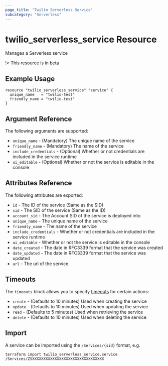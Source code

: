 ```yaml
---
page_title: "Twilio Serverless Service"
subcategory: "Serverless"
---
```


# twilio_serverless_service Resource

Manages a Serverless service

!> This resource is in beta

## Example Usage

```hcl
resource "twilio_serverless_service" "service" {
  unique_name   = "twilio-test"
  friendly_name = "twilio-test"
}
```

## Argument Reference

The following arguments are supported:

- `unique_name` - (Mandatory) The unique name of the service
- `friendly_name` - (Mandatory) The name of the service
- `include_credentials` - (Optional) Whether or not credentials are included in the service runtime
- `ui_editable` - (Optional) Whether or not the service is editable in the console

## Attributes Reference

The following attributes are exported:

- `id` - The ID of the service (Same as the SID)
- `sid` - The SID of the service (Same as the ID)
- `account_sid` - The Account SID of the service is deployed into
- `unique_name` - The unique name of the service
- `friendly_name` - The name of the service
- `include_credentials` - Whether or not credentials are included in the service runtime
- `ui_editable` - Whether or not the service is editable in the console
- `date_created` - The date in RFC3339 format that the service was created
- `date_updated` - The date in RFC3339 format that the service was updated
- `url` - The url of the service

## Timeouts

The `timeouts` block allows you to specify [timeouts](https://www.terraform.io/docs/configuration/resources.html#timeouts) for certain actions:

- `create` - (Defaults to 10 minutes) Used when creating the service
- `update` - (Defaults to 10 minutes) Used when updating the service
- `read` - (Defaults to 5 minutes) Used when retrieving the service
- `delete` - (Defaults to 10 minutes) Used when deleting the service

## Import

A service can be imported using the `/Services/{sid}` format, e.g.

```shell
terraform import twilio_serverless_service.service /Services/ZSXXXXXXXXXXXXXXXXXXXXXXXXXXXXXXXX
```

